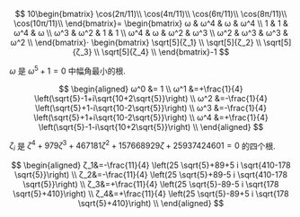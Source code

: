 $$
10\begin{bmatrix}
\cos(2π/11)\\
\cos(4π/11)\\
\cos(6π/11)\\
\cos(8π/11)\\
\cos(10π/11)\\
\end{bmatrix}=
\begin{bmatrix}
ω & ω^4 & ω & ω^4 \\
1 & 1 & ω^4 & ω \\
ω^3 & ω^2 & 1 & 1 \\
ω^4 & ω & ω^2 & ω^3 \\
ω^2 & ω^3 & ω^3 & ω^2 \\
\end{bmatrix}⋅
\begin{bmatrix}
\sqrt[5]{ζ_1} \\
\sqrt[5]{ζ_2} \\
\sqrt[5]{ζ_3} \\
\sqrt[5]{ζ_4} \\
\end{bmatrix}-1
$$

$ω$ 是 $ω^5+1=0$ 中幅角最小的根.

$$
\begin{aligned}
ω^0 &= 1 \\
ω^1 &=+\frac{1}{4} \left(\sqrt{5}-1+i\sqrt{10+2\sqrt{5}}\right) \\
ω^2 &=-\frac{1}{4} \left(\sqrt{5}+1-i\sqrt{10-2\sqrt{5}}\right) \\
ω^3 &=-\frac{1}{4} \left(\sqrt{5}+1+i\sqrt{10-2\sqrt{5}}\right) \\
ω^4 &=+\frac{1}{4} \left(\sqrt{5}-1-i\sqrt{10+2\sqrt{5}}\right) \\
\end{aligned}
$$

$ζ_i$ 是 $ζ^4+979ζ ^3+467181ζ ^2+157668929ζ +25937424601=0$ 的四个根.

$$
\begin{aligned}
ζ_1&=-\frac{11}{4} \left(25 \sqrt{5}+89+5 i \sqrt{410-178 \sqrt{5}}\right) \\
ζ_2&=-\frac{11}{4} \left(25 \sqrt{5}+89-5 i \sqrt{410-178 \sqrt{5}}\right) \\
ζ_3&=+\frac{11}{4} \left(25 \sqrt{5}-89-5 i \sqrt{178 \sqrt{5}+410}\right) \\
ζ_4&=+\frac{11}{4} \left(25 \sqrt{5}-89+5 i \sqrt{178 \sqrt{5}+410}\right) \\
\end{aligned}
$$